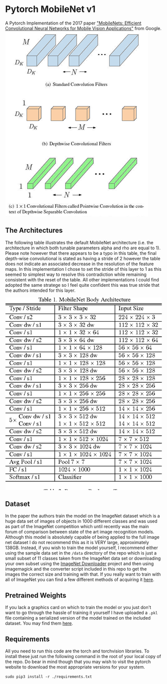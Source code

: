 # Pytorch MobileNet v1
A Pytorch Implementation of the 2017 paper ["MobileNets: Efficient Convolutional Neural Networks for Mobile Vision Applications"](https://arxiv.org/pdf/1704.04861.pdf) from Google.
![Depth-Wise Convolution](dwconv.png)
## The Architectures

The following table illustrates the default MobileNet architecture (i.e. the architecture in which both tunable parameters alpha and rho are equal to 1).
Please note however that there appears to be a typo in this table, the final depth-wise convolutional is stated as having a stride of 2 however the table does not indicate an associated decrease in the resolution of the feature maps. 
In this implementation I chose to set the stride of this layer to 1 as this seemed to simplest way to resolve this contradiction while remaining consistent with the reset of the table.
All other implementations I could find adopted the same stratege so I feel quite confident this was true stride that the authors intended for this layer.

![The MobileNet Architecture](./mobilenet.png)

## Dataset

In the paper the authors train the model on the ImageNet dataset which is a huge data set of images of objects in 1000 different classes and was used as part of the ImageNet competition which until recently was the main forum of comparison between state of the art image recognition models.
Although this model is absolutely capable of being applied to the full image net dataset I do not recommend this as it is VERY large, approximately 138GB.
Instead, if you wish to train the model yourself, I recommend either using the sample data set in the `/data` directory of the repo which is just a small subset of 11 classes taken from the ImageNet data set or downloading your own subset using the [ImageNet Downloader](https://github.com/mf1024/ImageNet-Datasets-Downloader) project and then using imagemagick and the converter script included in this repo to get the images the correct size and training with that.
If you really want to train with all of ImageNet you can find a few different methods of acquiring it [here](http://www.cloverio.com/download-imagenet/).

## Pretrained Weights

If you lack a graphics card on which to train the model or you just don't want to go through the hassle of training it yourself I have uploaded a `.pkl` file containing a serialized version of the model trained on the included dataset. You may find them [here]().


## Requirements

All you need to run this code are the torch and torchvision libraries.
To install these just run the following command in the root of your local copy of the repo.
Do bear in mind though that you may wish to visit the pytorch website to download the most appropriate versions for your system.
```
sudo pip3 install -r ./requirements.txt
```

